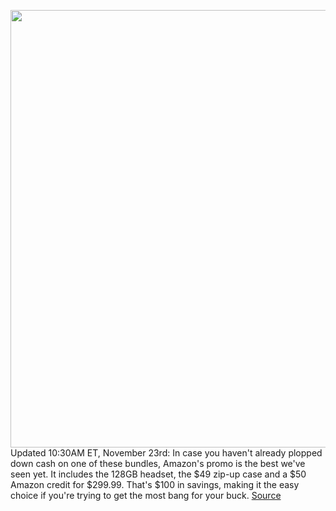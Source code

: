 <img src='https://cdn.vox-cdn.com/thumbor/CYlgrfz9PON9zV6XCYGwucUK1yw=/0x0:2040x1360/1200x800/filters:focal(842x439:1168x765)/cdn.vox-cdn.com/uploads/chorus_image/image/70173325/akrales_200904_4160_0135.0.0.jpg' width='700px' /><br/>
Updated 10:30AM ET, November 23rd: In case you haven't already plopped down cash on one of these bundles, Amazon's promo is the best we've seen yet. It includes the 128GB headset, the $49 zip-up case and a $50 Amazon credit for $299.99. That's $100 in savings, making it the easy choice if you're trying to get the most bang for your buck.
<a href='https://www.theverge.com/good-deals/2021/11/21/22789487/oculus-quest-2-vr-headset-50-gift-card-black-friday-promo'> Source <a/>